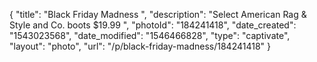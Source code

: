{
    "title": "Black Friday Madness ",
    "description": "Select American Rag & Style and Co. boots $19.99 ",
    "photoId": "184241418",
    "date_created": "1543023568",
    "date_modified": "1546466828",
    "type": "captivate",
    "layout": "photo",
    "url": "\/p\/black-friday-madness\/184241418"
}
